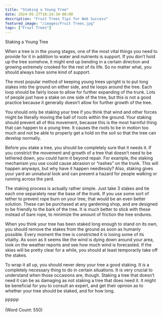 ```yaml
---
title: "Staking a Young Tree"
date: 2024-05-27T16:24:34-08:00
description: "Fruit Trees Tips for Web Success"
featured_image: "/images/Fruit Trees.jpg"
tags: ["Fruit Trees"]
---
```


Staking a Young Tree

When a tree is in the young stages, one of the most vital things you need to provide for it in addition to water and nutrients is support. If you don’t hold up the tree somehow, it might end up bending in a certain direction and growing extremely crooked for the rest of its life. So no matter what, you should always have some kind of support.

The most popular method of keeping young trees upright is to put long stakes into the ground on either side, and tie loops around the tree. Each loop should be fairly loose to allow for further expanding of the trunk. Lots of people just have a stake on one side of the tree, but this is not a good practice because it generally doesn’t allow for further growth of the tree.

You should only be staking your tree if you think that wind and other forces might be literally moving the ball of roots within the ground. Your staking should prevent all of this movement, because this is the most harmful thing that can happen to a young tree. It causes the roots to be in motion too much and not be able to properly get a hold on the soil so that the tree can develop normally.

Before you stake a tree, you should be completely sure that it needs it. If you constrict the movement and growth of a tree that doesn’t need to be tethered down, you could harm it beyond repair. For example, the staking mechanism you use could cause abrasion or “rashes” on the trunk. This will happen anyways, but why have it happen needlessly? Also, staking gives your yard an unnatural look and can present a hazard for people walking or running across the yard.

The staking process is actually rather simple. Just take 3 stakes and tie each one separately near the base of the trunk. If you use some sort of tether to prevent rope burn on your tree, that would be an even better solution. These can be purchased at any gardening shop, and are designed to be friendly to the bark of the tree. It is much better to stick with these instead of bare rope, to minimize the amount of friction the tree endures.

When you think your tree has been staked long enough to stand on its own, you should remove the stakes from the ground as soon as humanly possible. Every moment the tree is constricted it is losing some of its vitality. As soon as it seems like the wind is dying down around your area, look on the weather reports and see how much wind is forecasted. If the skies will be pretty clear for a while, you should at least temporarily take off the stakes.

To wrap it all up, you should never deny your tree a good staking. It is a completely necessary thing to do in certain situations. It is very crucial to understand when those occasions are, though. Staking a tree that doesn’t need it can be as damaging as not staking a tree that does need it. It might be beneficial for you to consult an expert, and get their opinion as to whether your tree should be staked, and for how long.

PPPPP

(Word Count: 550)
